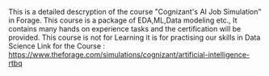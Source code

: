 This is a detailed descryption of the course "Cognizant's AI Job Simulation" in Forage.
This course is a package of EDA,ML,Data modeling etc.,
It contains many hands on experience tasks and the certification will be provided.
This course is not for Learning it is for practising our skills in Data Science
Link for the Course : https://www.theforage.com/simulations/cognizant/artificial-intelligence-rtbq
